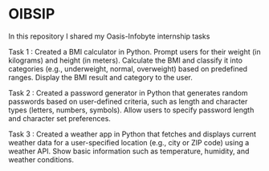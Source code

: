 # OIBSIP
In this repository I shared my Oasis-Infobyte internship tasks

Task 1 : Created a BMI calculator in Python. Prompt users for their weight (in kilograms) and height (in meters). Calculate the BMI and classify it into categories (e.g., underweight, normal, overweight) based on predefined ranges. Display the BMI result and category to the user.

Task 2 : Created a password generator in Python that generates random passwords based on user-defined criteria, such as length and character types (letters, numbers, symbols). Allow users to specify password length and character set preferences.

Task 3 : Created a weather app in Python that fetches and displays current weather data for a user-specified location (e.g., city or ZIP code) using a weather API. Show basic information such as temperature, humidity, and weather conditions.


